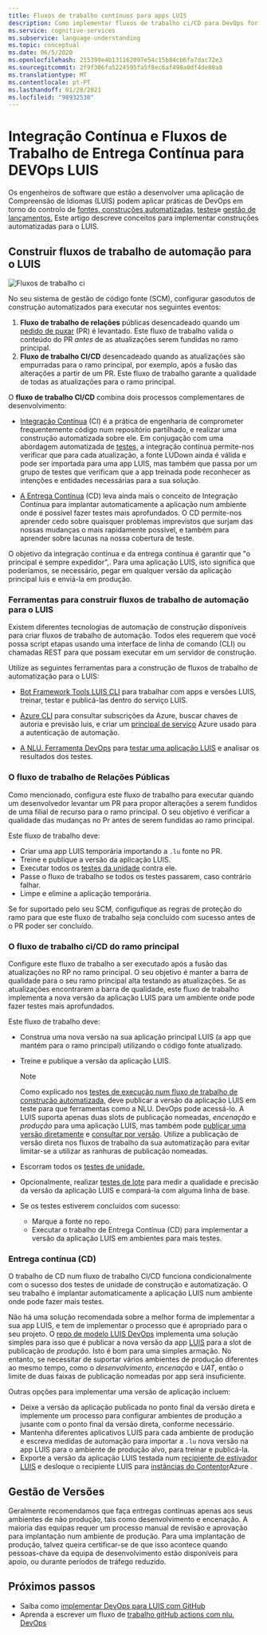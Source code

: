 ```yaml
---
title: Fluxos de trabalho contínuos para apps LUIS
description: Como implementar fluxos de trabalho ci/CD para DevOps for Language Understanding (LUIS).
ms.service: cognitive-services
ms.subservice: language-understanding
ms.topic: conceptual
ms.date: 06/5/2020
ms.openlocfilehash: 215399e4b131162097e54c15b84cb6fa7dac72e3
ms.sourcegitcommit: 2f9f306fa5224595fa5f8ec6af498a0df4de08a8
ms.translationtype: MT
ms.contentlocale: pt-PT
ms.lasthandoff: 01/28/2021
ms.locfileid: "98932538"
---
```

# <a name="continuous-integration-and-continuous-delivery-workflows-for-luis-devops"></a>Integração Contínua e Fluxos de Trabalho de Entrega Contínua para DEVOps LUIS

Os engenheiros de software que estão a desenvolver uma aplicação de Compreensão de Idiomas (LUIS) podem aplicar práticas de DevOps em torno do controlo de [fontes, construções automatizadas,](luis-concept-devops-automation.md) [testes](luis-concept-devops-testing.md)e [gestão de lançamentos.](luis-concept-devops-automation.md#release-management) [](luis-concept-devops-sourcecontrol.md) Este artigo descreve conceitos para implementar construções automatizadas para o LUIS.

## <a name="build-automation-workflows-for-luis"></a>Construir fluxos de trabalho de automação para o LUIS

![Fluxos de trabalho ci](./media/luis-concept-devops-automation/luis-automation.png)

No seu sistema de gestão de código fonte (SCM), configurar gasodutos de construção automatizados para executar nos seguintes eventos:

1. **Fluxo de trabalho de relações** públicas desencadeado quando um [pedido de puxar](https://help.github.com/github/collaborating-with-issues-and-pull-requests/about-pull-requests) (PR) é levantado. Este fluxo de trabalho valida o conteúdo do PR *antes* de as atualizações serem fundidas no ramo principal.
1. **Fluxo de trabalho CI/CD** desencadeado quando as atualizações são empurradas para o ramo principal, por exemplo, após a fusão das alterações a partir de um PR. Este fluxo de trabalho garante a qualidade de todas as atualizações para o ramo principal.

O **fluxo de trabalho CI/CD** combina dois processos complementares de desenvolvimento:

* [Integração Contínua](/azure/devops/learn/what-is-continuous-integration) (CI) é a prática de engenharia de comprometer frequentemente código num repositório partilhado, e realizar uma construção automatizada sobre ele. Em conjugação com uma abordagem automatizada de [testes,](luis-concept-devops-testing.md) a integração contínua permite-nos verificar que para cada atualização, a fonte LUDown ainda é válida e pode ser importada para uma app LUIS, mas também que passa por um grupo de testes que verificam que a app treinada pode reconhecer as intenções e entidades necessárias para a sua solução.

* [A Entrega Contínua](/azure/devops/learn/what-is-continuous-delivery) (CD) leva ainda mais o conceito de Integração Contínua para implantar automaticamente a aplicação num ambiente onde é possível fazer testes mais aprofundados. O CD permite-nos aprender cedo sobre quaisquer problemas imprevistos que surjam das nossas mudanças o mais rapidamente possível, e também para aprender sobre lacunas na nossa cobertura de teste.

O objetivo da integração contínua e da entrega contínua é garantir que "o principal é sempre expedidor",. Para uma aplicação LUIS, isto significa que poderíamos, se necessário, pegar em qualquer versão da aplicação principal luis e enviá-la em produção.

### <a name="tools-for-building-automation-workflows-for-luis"></a>Ferramentas para construir fluxos de trabalho de automação para o LUIS

Existem diferentes tecnologias de automação de construção disponíveis para criar fluxos de trabalho de automação. Todos eles requerem que você possa script etapas usando uma interface de linha de comando (CLI) ou chamadas REST para que possam executar em um servidor de construção.

Utilize as seguintes ferramentas para a construção de fluxos de trabalho de automatização para o LUIS:

* [Bot Framework Tools LUIS CLI](https://github.com/microsoft/botbuilder-tools/tree/master/packages/LUIS) para trabalhar com apps e versões LUIS, treinar, testar e publicá-las dentro do serviço LUIS.

* [Azure CLI](/cli/azure/) para consultar subscrições da Azure, buscar chaves de autoria e previsão luis, e criar um [principal de serviço](/cli/azure/ad/sp) Azure usado para a autenticação de automação.

* [A NLU. Ferramenta DevOps](https://github.com/microsoft/NLU.DevOps) para [testar uma aplicação LUIS](luis-concept-devops-testing.md) e analisar os resultados dos testes.

### <a name="the-pr-workflow"></a>O fluxo de trabalho de Relações Públicas

Como mencionado, configura este fluxo de trabalho para executar quando um desenvolvedor levantar um PR para propor alterações a serem fundidos de uma filial de recurso para o ramo principal. O seu objetivo é verificar a qualidade das mudanças no Pr antes de serem fundidas ao ramo principal.

Este fluxo de trabalho deve:

* Criar uma app LUIS temporária importando a `.lu` fonte no PR.
* Treine e publique a versão da aplicação LUIS.
* Executar todos os [testes da unidade](luis-concept-devops-testing.md) contra ele.
* Passe o fluxo de trabalho se todos os testes passarem, caso contrário falhar.
* Limpe e elimine a aplicação temporária.

Se for suportado pelo seu SCM, configufique as regras de proteção do ramo para que este fluxo de trabalho seja concluído com sucesso antes de o PR poder ser concluído.

### <a name="the-main-branch-cicd-workflow"></a>O fluxo de trabalho ci/CD do ramo principal

Configure este fluxo de trabalho a ser executado após a fusão das atualizações no RP no ramo principal. O seu objetivo é manter a barra de qualidade para o seu ramo principal alta testando as atualizações. Se as atualizações encontrarem a barra de qualidade, este fluxo de trabalho implementa a nova versão da aplicação LUIS para um ambiente onde pode fazer testes mais aprofundados.

Este fluxo de trabalho deve:

* Construa uma nova versão na sua aplicação principal LUIS (a app que mantém para o ramo principal) utilizando o código fonte atualizado.

* Treine e publique a versão da aplicação LUIS.

  > [!NOTE]
  > Como explicado nos [testes de execução num fluxo de trabalho de construção automatizada,](luis-concept-devops-testing.md#running-tests-in-an-automated-build-workflow) deve publicar a versão da aplicação LUIS em teste para que ferramentas como a NLU. DevOps pode acessá-lo. A LUIS suporta apenas duas slots de publicação nomeadas, *encenação* e *produção* para uma aplicação LUIS, mas também pode [publicar uma versão diretamente](https://github.com/microsoft/botframework-cli/blob/master/packages/luis/README.md#bf-luisapplicationpublish) e [consultar por versão](./luis-migration-api-v3.md#changes-by-slot-name-and-version-name). Utilize a publicação de versão direta nos fluxos de trabalho da sua automatização para evitar limitar-se a utilizar as ranhuras de publicação nomeadas.

* Escorram todos os [testes de unidade.](luis-concept-devops-testing.md)

* Opcionalmente, realizar [testes de lote](luis-concept-devops-testing.md#how-to-do-unit-testing-and-batch-testing) para medir a qualidade e precisão da versão da aplicação LUIS e compará-la com alguma linha de base.

* Se os testes estiverem concluídos com sucesso:
  * Marque a fonte no repo.
  * Executar o trabalho de Entrega Contínua (CD) para implementar a versão da aplicação LUIS em ambientes para mais testes.

### <a name="continuous-delivery-cd"></a>Entrega contínua (CD)

O trabalho de CD num fluxo de trabalho CI/CD funciona condicionalmente com o sucesso dos testes de unidade de construção e automatização. O seu trabalho é implantar automaticamente a aplicação LUIS num ambiente onde pode fazer mais testes.

Não há uma solução recomendada sobre a melhor forma de implementar a sua app LUIS, e tem de implementar o processo que é apropriado para o seu projeto. O [repo de modelo LUIS DevOps](https://github.com/Azure-Samples/LUIS-DevOps-Template) implementa uma solução simples para isso que é publicar a nova versão da app [LUIS](./luis-how-to-publish-app.md) para a slot de publicação de *produção.* Isto é bom para uma simples armação. No entanto, se necessitar de suportar vários ambientes de produção diferentes ao mesmo tempo, como o *desenvolvimento*, *encenação* e *UAT*, então o limite de duas faixas de publicação nomeadas por app será insuficiente.

Outras opções para implementar uma versão de aplicação incluem:

* Deixe a versão da aplicação publicada no ponto final da versão direta e implemente um processo para configurar ambientes de produção a jusante com o ponto final da versão direta, conforme necessário.
* Mantenha diferentes aplicativos LUIS para cada ambiente de produção e escreva medidas de automação para importar a `.lu` nova versão na app LUIS para o ambiente de produção alvo, para treinar e publicá-la.
* Exporte a versão da aplicação LUIS testada num [recipiente de estivador LUIS](./luis-container-howto.md?tabs=v3) e desloque o recipiente LUIS para [instâncias do Contentor](../../container-instances/index.yml)Azure .

## <a name="release-management"></a>Gestão de Versões

Geralmente recomendamos que faça entregas contínuas apenas aos seus ambientes de não produção, tais como desenvolvimento e encenação. A maioria das equipas requer um processo manual de revisão e aprovação para implantação num ambiente de produção. Para uma implantação de produção, talvez queira certificar-se de que isso acontece quando pessoas-chave da equipa de desenvolvimento estão disponíveis para apoio, ou durante períodos de tráfego reduzido.

## <a name="next-steps"></a>Próximos passos

* Saiba como [implementar DevOps para LUIS com GitHub](luis-how-to-devops-with-github.md)
* Aprenda a escrever um fluxo de [trabalho gitHub actions com nlu. DevOps](https://github.com/Azure-Samples/LUIS-DevOps-Template/blob/master/docs/4-pipeline.md)
